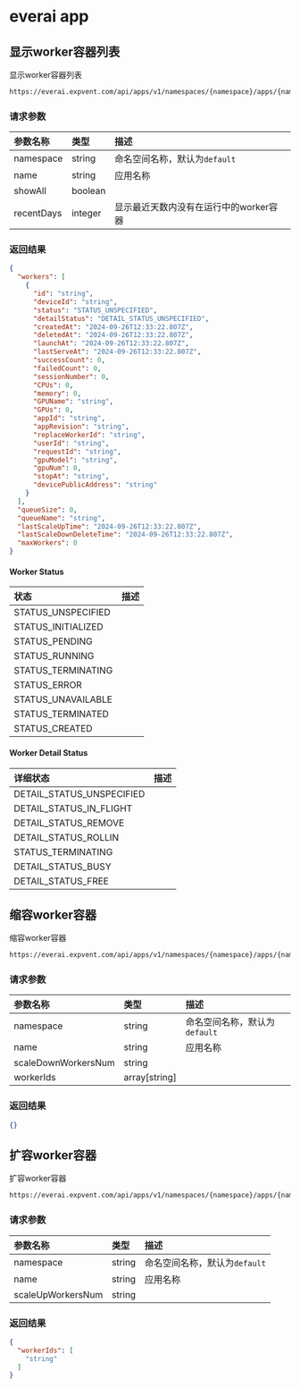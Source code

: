 # everai app

## 显示worker容器列表

显示worker容器列表

```bash
https://everai.expvent.com/api/apps/v1/namespaces/{namespace}/apps/{name}/workers
```

### 请求参数

|参数名称 |类型 |描述 |
|:-------------- |:--------------|:--------------|
|namespace | string|命名空间名称，默认为`default`|
|name | string|应用名称|
|showAll   |boolean ||
|recentDays  |integer |显示最近天数内没有在运行中的worker容器|

### 返回结果

```json
{
  "workers": [
    {
      "id": "string",
      "deviceId": "string",
      "status": "STATUS_UNSPECIFIED",
      "detailStatus": "DETAIL_STATUS_UNSPECIFIED",
      "createdAt": "2024-09-26T12:33:22.807Z",
      "deletedAt": "2024-09-26T12:33:22.807Z",
      "launchAt": "2024-09-26T12:33:22.807Z",
      "lastServeAt": "2024-09-26T12:33:22.807Z",
      "successCount": 0,
      "failedCount": 0,
      "sessionNumber": 0,
      "CPUs": 0,
      "memory": 0,
      "GPUName": "string",
      "GPUs": 0,
      "appId": "string",
      "appRevision": "string",
      "replaceWorkerId": "string",
      "userId": "string",
      "requestId": "string",
      "gpuModel": "string",
      "gpuNum": 0,
      "stopAt": "string",
      "devicePublicAddress": "string"
    }
  ],
  "queueSize": 0,
  "queueName": "string",
  "lastScaleUpTime": "2024-09-26T12:33:22.807Z",
  "lastScaleDownDeleteTime": "2024-09-26T12:33:22.807Z",
  "maxWorkers": 0
}
```

#### Worker Status

|状态 |描述 |
|:-------------- |:--------------|
|STATUS_UNSPECIFIED ||
|STATUS_INITIALIZED ||
|STATUS_PENDING ||
|STATUS_RUNNING ||
|STATUS_TERMINATING ||
|STATUS_ERROR ||
|STATUS_UNAVAILABLE ||
|STATUS_TERMINATED ||
|STATUS_CREATED ||

#### Worker Detail Status

|详细状态 |描述 |
|:-------------- |:--------------|
|DETAIL_STATUS_UNSPECIFIED ||
|DETAIL_STATUS_IN_FLIGHT ||
|DETAIL_STATUS_REMOVE ||
|DETAIL_STATUS_ROLLIN ||
|STATUS_TERMINATING ||
|DETAIL_STATUS_BUSY ||
|DETAIL_STATUS_FREE ||

## 缩容worker容器

缩容worker容器

```bash
https://everai.expvent.com/api/apps/v1/namespaces/{namespace}/apps/{name}/workers:scale-down
```

### 请求参数

|参数名称 |类型 |描述 |
|:-------------- |:--------------|:--------------|
|namespace | string|命名空间名称，默认为`default`|
|name | string|应用名称|
|scaleDownWorkersNum   |string ||
|workerIds  |array[string] ||

### 返回结果

```json
{}
```

## 扩容worker容器

扩容worker容器

```bash
https://everai.expvent.com/api/apps/v1/namespaces/{namespace}/apps/{name}/workers:scale-up
```

### 请求参数

|参数名称 |类型 |描述 |
|:-------------- |:--------------|:--------------|
|namespace | string|命名空间名称，默认为`default`|
|name | string|应用名称|
|scaleUpWorkersNum   |string ||

### 返回结果

```json
{
  "workerIds": [
    "string"
  ]
}
```